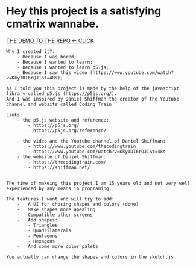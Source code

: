    # Hey this project is a satisfying cmatrix wannabe.

   [ THE DEMO TO THE REPO  <- CLICK](https://ytinoooon.github.io/js_rain/index.html)

    Why I created it?:
        - Because I was bored;
        - Because I wanted to learn;
        - Because I wanted to learn p5.js;
        - Because I saw this video (https://www.youtube.com/watch?v=KkyIDI6rQJI&t=48s);

    As I told you this project is made by the help of the javascript library called p5.js (https://p5js.org/).
    And I was inspired by Daniel Shiffman the creator of the Youtube channel and website called Coding Train

    Links:
        - the p5.js website and reference: 
            - https://p5js.org/
            - https://p5js.org/reference/

        - the video and the Youtube channel of Daniel Shiffman: 
            - https://www.youtube.com/thecodingtrain
            - https://www.youtube.com/watch?v=KkyIDI6rQJI&t=48s
        - the website of Daniel Shiffman: 
            - https://thecodingtrain.com/
            - https://shiffman.net/


    The time of makeing this project I am 15 years old and not very well experienced by any means in programing.

    The features I want and will try to add:
        -   A UI for chosing shapes and colors (done)
        -   Make shapes more apealing
        -   Compatible other screens
        -   Add shapes: 
            - Triangles
            - Quadrilaterals
            - Pentagons
            - Hexagons
        -   And some more color palets

    You actually can change the shapes and colors in the sketch.js

